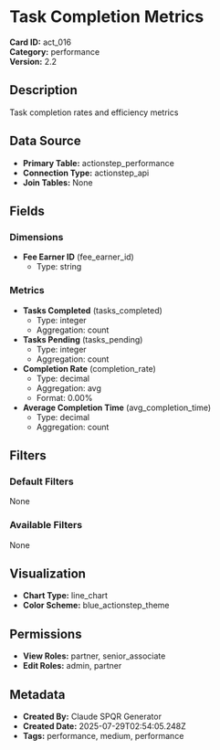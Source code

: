 # Task Completion Metrics

**Card ID:** act_016  
**Category:** performance  
**Version:** 2.2  

## Description
Task completion rates and efficiency metrics

## Data Source
- **Primary Table:** actionstep_performance
- **Connection Type:** actionstep_api
- **Join Tables:** None

## Fields

### Dimensions
- **Fee Earner ID** (fee_earner_id)
  - Type: string

### Metrics
- **Tasks Completed** (tasks_completed)
  - Type: integer
  - Aggregation: count
- **Tasks Pending** (tasks_pending)
  - Type: integer
  - Aggregation: count
- **Completion Rate** (completion_rate)
  - Type: decimal
  - Aggregation: avg
  - Format: 0.00%
- **Average Completion Time** (avg_completion_time)
  - Type: decimal
  - Aggregation: count

## Filters

### Default Filters
None

### Available Filters
None

## Visualization
- **Chart Type:** line_chart
- **Color Scheme:** blue_actionstep_theme

## Permissions
- **View Roles:** partner, senior_associate
- **Edit Roles:** admin, partner

## Metadata
- **Created By:** Claude SPQR Generator
- **Created Date:** 2025-07-29T02:54:05.248Z
- **Tags:** performance, medium, performance
